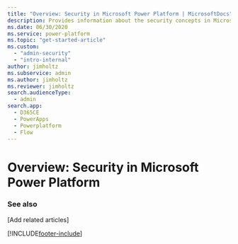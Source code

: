 ```yaml
---
title: "Overview: Security in Microsoft Power Platform | MicrosoftDocs"
description: Provides information about the security concepts in Microsoft Dataverse.
ms.date: 06/30/2020
ms.service: power-platform
ms.topic: "get-started-article"
ms.custom: 
  - "admin-security"
  - "intro-internal"
author: jimholtz
ms.subservice: admin
ms.author: jimholtz
ms.reviewer: jimholtz
search.audienceType: 
  - admin
search.app:
  - D365CE
  - PowerApps
  - Powerplatform
  - Flow
---
```

# Overview: Security in Microsoft Power Platform


### See also
[Add related articles]


[!INCLUDE[footer-include](../includes/footer-banner.md)]